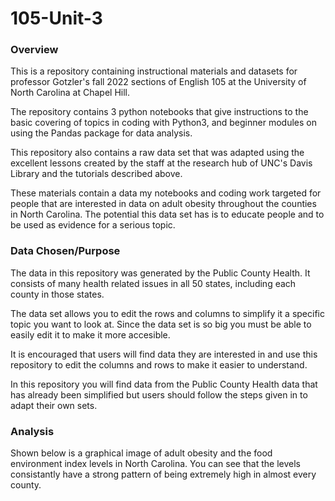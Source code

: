 # 105-Unit-3
### Overview

This is a repository containing instructional materials and datasets for professor Gotzler's fall 2022 sections of English 105 at the University of North Carolina at Chapel Hill.

The repository contains 3 python notebooks that give instructions to the basic covering of topics in coding with Python3, and beginner modules on using the Pandas package for data analysis.


This repository also contains a raw data set that was adapted using the excellent lessons created by the staff at the research hub of UNC's Davis Library and the tutorials described above. 


These materials contain a data my notebooks and coding work targeted for people that are interested in data on adult obesity throughout the counties in North Carolina. The potential this data set has is to educate people and to be used as evidence for a serious topic.


### Data Chosen/Purpose
The data in this repository was generated by the Public County Health. It consists of many health related issues in all 50 states, including each county in those states. 

The data set allows you to edit the rows and columns to simplify it a specific topic you want to look at. Since the data set is so big you must be able to easily edit it to make it more accesible. 

It is encouraged that users will find data they are interested in and use this repository to edit the columns and rows to make it easier to understand. 

In this repository you will find data from the Public County Health data that has already been simplified but users should follow the steps given in to adapt their own sets. 


### Analysis

Shown below is a graphical image of adult obesity and the food environment index levels in North Carolina. You can see that the levels consistantly have a strong pattern of being extremely high in almost every county. 
